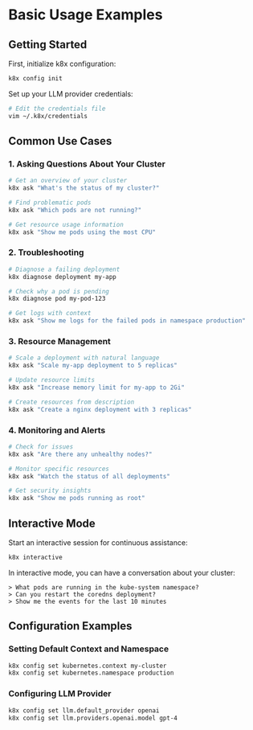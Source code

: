 # Basic Usage Examples

## Getting Started

First, initialize k8x configuration:

```bash
k8x config init
```

Set up your LLM provider credentials:

```bash
# Edit the credentials file
vim ~/.k8x/credentials
```

## Common Use Cases

### 1. Asking Questions About Your Cluster

```bash
# Get an overview of your cluster
k8x ask "What's the status of my cluster?"

# Find problematic pods
k8x ask "Which pods are not running?"

# Get resource usage information
k8x ask "Show me pods using the most CPU"
```

### 2. Troubleshooting

```bash
# Diagnose a failing deployment
k8x diagnose deployment my-app

# Check why a pod is pending
k8x diagnose pod my-pod-123

# Get logs with context
k8x ask "Show me logs for the failed pods in namespace production"
```

### 3. Resource Management

```bash
# Scale a deployment with natural language
k8x ask "Scale my-app deployment to 5 replicas"

# Update resource limits
k8x ask "Increase memory limit for my-app to 2Gi"

# Create resources from description
k8x ask "Create a nginx deployment with 3 replicas"
```

### 4. Monitoring and Alerts

```bash
# Check for issues
k8x ask "Are there any unhealthy nodes?"

# Monitor specific resources
k8x ask "Watch the status of all deployments"

# Get security insights
k8x ask "Show me pods running as root"
```

## Interactive Mode

Start an interactive session for continuous assistance:

```bash
k8x interactive
```

In interactive mode, you can have a conversation about your cluster:

```plaintext
> What pods are running in the kube-system namespace?
> Can you restart the coredns deployment?
> Show me the events for the last 10 minutes
```

## Configuration Examples

### Setting Default Context and Namespace

```bash
k8x config set kubernetes.context my-cluster
k8x config set kubernetes.namespace production
```

### Configuring LLM Provider

```bash
k8x config set llm.default_provider openai
k8x config set llm.providers.openai.model gpt-4
```
